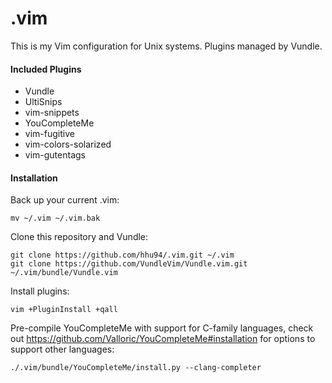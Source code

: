 # .vim
This is my Vim configuration for Unix systems. Plugins managed by Vundle.

#### Included Plugins
* Vundle
* UltiSnips
* vim-snippets
* YouCompleteMe
* vim-fugitive
* vim-colors-solarized
* vim-gutentags

#### Installation
Back up your current .vim:
```
mv ~/.vim ~/.vim.bak
```
Clone this repository and Vundle:
```
git clone https://github.com/hhu94/.vim.git ~/.vim
git clone https://github.com/VundleVim/Vundle.vim.git ~/.vim/bundle/Vundle.vim
```
Install plugins:
```
vim +PluginInstall +qall
```
Pre-compile YouCompleteMe with support for C-family languages, check out
https://github.com/Valloric/YouCompleteMe#installation for options to support 
other languages:
```
./.vim/bundle/YouCompleteMe/install.py --clang-completer
```
